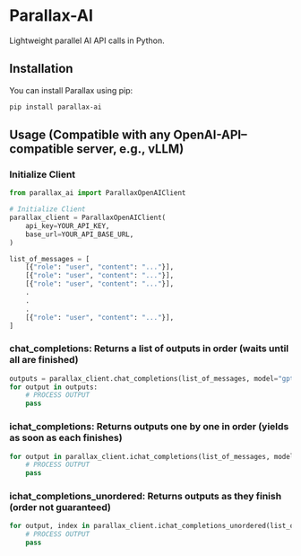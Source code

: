 # Parallax-AI

Lightweight parallel AI API calls in Python.

## Installation

You can install Parallax using pip:

```bash
pip install parallax-ai
```

## Usage (Compatible with any OpenAI-API–compatible server, e.g., vLLM)

### Initialize Client
```python
from parallax_ai import ParallaxOpenAIClient

# Initialize Client
parallax_client = ParallaxOpenAIClient(
    api_key=YOUR_API_KEY,
    base_url=YOUR_API_BASE_URL,
)

list_of_messages = [
    [{"role": "user", "content": "..."}],
    [{"role": "user", "content": "..."}],
    [{"role": "user", "content": "..."}],
    .
    .
    .
    [{"role": "user", "content": "..."}],
]
```

### chat_completions: Returns a list of outputs in order (waits until all are finished)

```python
outputs = parallax_client.chat_completions(list_of_messages, model="gpt-3.5-turbo")
for output in outputs:
    # PROCESS OUTPUT
    pass
```

### ichat_completions: Returns outputs one by one in order (yields as soon as each finishes)

```python
for output in parallax_client.ichat_completions(list_of_messages, model="gpt-3.5-turbo"):
    # PROCESS OUTPUT
    pass
```

### ichat_completions_unordered: Returns outputs as they finish (order not guaranteed)
```python
for output, index in parallax_client.ichat_completions_unordered(list_of_messages, model="gpt-3.5-turbo"):
    # PROCESS OUTPUT
    pass
```

